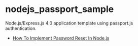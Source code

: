 # nodejs_passport_sample
Node.js/Express.js 4.0 application template using passport.js authentication.

- [How To Implement Password Reset In Node.js](http://sahatyalkabov.com/how-to-implement-password-reset-in-nodejs/)
